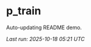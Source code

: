 # p_train

Auto-updating README demo.

<!--START_SECTION:status-->
_Last run: 2025-10-18 05:21 UTC_
<!--END_SECTION:status-->



































































































































































































































































































































































































































































































































































































































































































































































































































































































































































































































































































































































































































































































